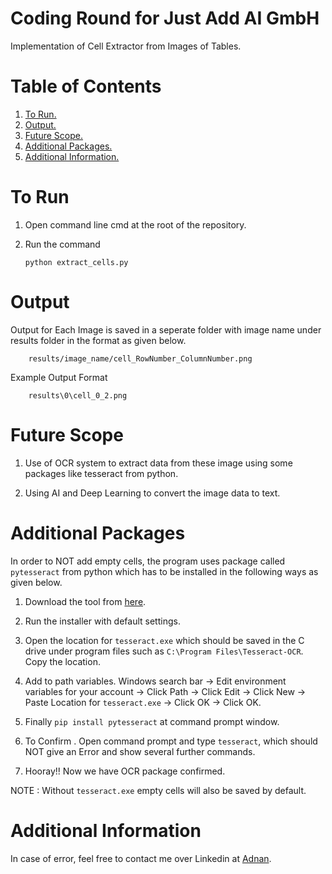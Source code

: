 # Coding Round for Just Add AI GmbH
Implementation of Cell Extractor from Images of Tables.


# Table of Contents
1. [ To Run. ](#Using)
2. [ Output. ](#Output)
3. [ Future Scope. ](#Future_scope)
4. [ Additional Packages. ](#Packages) 
5. [ Additional Information. ](#info)

<a name="using"></a>
# To Run

1.  Open command line cmd at the root of the repository.

2.  Run the command   

    `python extract_cells.py`


<a name="Output"></a>
# Output
Output for Each Image is saved in a seperate folder with image name under results folder in the format as given below.


        results/image_name/cell_RowNumber_ColumnNumber.png


Example Output Format

        results\0\cell_0_2.png

<a name="Future_scope"></a>
# Future Scope

1. Use of OCR system to extract data from these image using some packages like tesseract from python.

2. Using AI and Deep Learning to convert the image data to text.

<a name="Packages"></a>
# Additional Packages

In order to NOT add empty cells, the program uses package called `pytesseract` from python which has to be installed in the following ways as given below.

1. Download the tool from [here](http://digi.bib.uni-mannheim.de/tesseract/tesseract-ocr-setup-4.00.00dev.exe).

2. Run the installer with default settings.

2. Open the location for `tesseract.exe` which should be saved in the C drive under program files such as `C:\Program Files\Tesseract-OCR`. Copy the location.

3. Add to path variables. Windows search bar -> Edit environment variables for your account -> Click Path -> Click Edit -> Click New -> Paste Location for `tesseract.exe` -> Click OK -> Click OK.

4. Finally `pip install pytesseract` at command prompt window.

5. To Confirm . Open command prompt and type `tesseract`, which should NOT give an Error and show several further commands.

6. Hooray!! Now we have OCR package confirmed. 

NOTE : Without `tesseract.exe` empty cells will also be saved by default.

<a name="info"></a>
# Additional Information
In case of error, feel free to contact me over Linkedin at [Adnan](https://www.linkedin.com/in/adnan-karol-aa1666179/).
